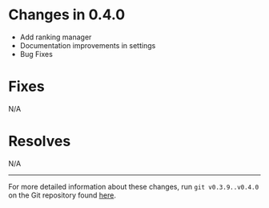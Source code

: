 Changes in 0.4.0
================

- Add ranking manager
- Documentation improvements in settings
- Bug Fixes

Fixes
=====

N/A

Resolves
========

N/A

*******************************************************************************

For more detailed information about these changes, run ``git v0.3.9..v0.4.0``
on the Git repository found [here](https://github.com/SublimeText/CTags).
